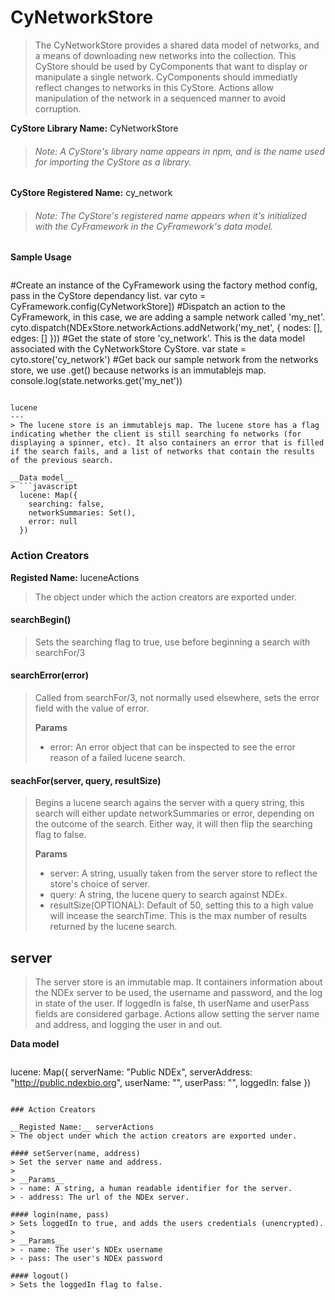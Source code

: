 CyNetworkStore
===
> The CyNetworkStore provides a shared data model of networks, and a means of downloading new networks into the collection. This CyStore should be used by CyComponents that want to display or manipulate a single network. CyComponents should immediatly reflect changes to networks in this CyStore. Actions allow manipulation of the network in a sequenced manner to avoid corruption.

__CyStore Library Name:__ CyNetworkStore
> ######  Note: A CyStore's library name appears in npm, and is the name used for importing the CyStore as a library.

__CyStore Registered Name:__ cy_network
> ######  Note: The CyStore's registered name appears when it's initialized with the CyFramework in the CyFramework's data model.

__Sample Usage__
> ```javascript
  #Create an instance of the CyFramework using the factory method config, pass in the CyStore dependancy list.
  var cyto = CyFramework.config(CyNetworkStore])
  #Dispatch an action to the CyFramework, in this case, we are adding a sample network called 'my_net'.
  cyto.dispatch(NDExStore.networkActions.addNetwork('my_net', { nodes: [], edges: [] }))
  #Get the state of store 'cy_network'. This is the data model associated with the CyNetworkStore CyStore.
  var state = cyto.store('cy_network')
  #Get back our sample network from the networks store, we use .get() because networks is an immutablejs map.
  console.log(state.networks.get('my_net'))
```

lucene
---
> The lucene store is an immutablejs map. The lucene store has a flag indicating whether the client is still searching fo networks (for displaying a spinner, etc). It also containers an error that is filled if the search fails, and a list of networks that contain the results of the previous search.

__Data model__
> ```javascript
  lucene: Map({
    searching: false,
    networkSummaries: Set(),
    error: null
  })
```

### Action Creators

__Registed Name:__ luceneActions
> The object under which the action creators are exported under. 

#### searchBegin()
> Sets the searching flag to true, use before beginning a search with searchFor/3

#### searchError(error)
> Called from searchFor/3, not normally used elsewhere, sets the error field with the value of error.
>
> __Params__
> - error: An error object that can be inspected to see the error reason of a failed lucene search.

#### seachFor(server, query, resultSize)
> Begins a lucene search agains the server with a query string, this search will either update networkSummaries or error, depending on the outcome of the search. Either way, it will then flip the searching flag to false.
>
> __Params__
> - server: A string, usually taken from the server store to reflect the store's choice of server.
> - query: A string, the lucene query to search against NDEx. 
> - resultSize(OPTIONAL): Default of 50, setting this to a high value will incease the searchTime. This is the max number of results returned by the lucene search.

server
---
> The server store is an immutable map. It containers information about the NDEx server to be used, the username and password, and the log in state of the user. If loggedIn is false, th userName and userPass fields are considered garbage. Actions allow setting the server name and address, and logging the user in and out.

__Data model__
> ```javascript
  lucene: Map({
    serverName: "Public NDEx",
    serverAddress: "http://public.ndexbio.org",
    userName: "",
    userPass: "",
    loggedIn: false
  })
```

### Action Creators

__Registed Name:__ serverActions
> The object under which the action creators are exported under. 

#### setServer(name, address)
> Set the server name and address.
>
> __Params__
> - name: A string, a human readable identifier for the server.
> - address: The url of the NDEx server.

#### login(name, pass)
> Sets loggedIn to true, and adds the users credentials (unencrypted).
>
> __Params__
> - name: The user's NDEx username
> - pass: The user's NDEx password 

#### logout()
> Sets the loggedIn flag to false.
